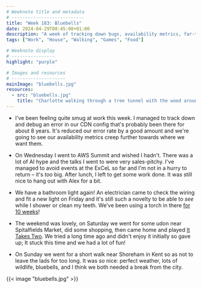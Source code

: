 ```yaml
---
# Weeknote title and metadata
# ---------------------------
title: "Week 183: Bluebells"
date: 2024-04-29T08:45:00+01:00
description: "A week of tracking down bugs, availability metrics, far-too-large conferences, showering in the light, udon, shopping trips, co-op video games, and walks in bluebell woods."
tags: ["Work", "House", "Walking", "Games", "Food"]

# Weeknote display
# ----------------
highlight: "purple"

# Images and resources
# --------------------
mainImage: "bluebells.jpg"
resources:
  - src: "bluebells.jpg"
    title: "Charlotte walking through a tree tunnel with the wood around us carpeted in bluebells"
---
```


  * I've been feeling quite smug at work this week. I managed to track down and debug an error in our CDN config that's probably been there for about 8 years. It's reduced our error rate by a good amount and we're going to see our availability metrics creep further towards where we want them.

  * On Wednesday I went to AWS Summit and wished I hadn't. There was a lot of AI hype and the talks I went to were very sales-pitchy. I've managed to avoid events at the ExCeL so far and I'm not in a hurry to return – it's _too_ big. After lunch, I left to get some work done. It was still nice to hang out with Alex for a bit.

  * We have a bathroom light again! An electrician came to check the wiring and fit a new light on Friday and it's still such a novelty to be able to _see_ while I shower or clean my teeth. We've been using a torch in there [for 10 weeks](/weeknotes/172/)!

  * The weekend was lovely, on Saturday we went for some udon near Spitalfields Market, did some shopping, then came home and played [It Takes Two](https://en.wikipedia.org/wiki/It_Takes_Two_(video_game)). We tried a long time ago and didn't enjoy it initially so gave up; It stuck this time and we had a lot of fun!

  * On Sunday we went for a short walk near Shoreham in Kent so as not to leave the lads for too long. It was _so_ nice: perfect weather, lots of wildlife, bluebells, and I think we both needed a break from the city.

{{< image "bluebells.jpg" >}}
